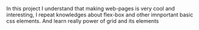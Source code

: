 In this project I understand that making web-pages is very cool and interesting, I repeat knowledges about flex-box and other imnportant basic css elements. And learn really power of grid and its elements
